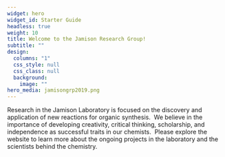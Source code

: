 ```yaml
---
widget: hero
widget_id: Starter Guide
headless: true
weight: 10
title: Welcome to the Jamison Research Group!
subtitle: ""
design:
  columns: "1"
  css_style: null
  css_class: null
  background:
    image: ""
hero_media: jamisongrp2019.png
---
```

Research in the Jamison Laboratory is focused on the discovery and application of new reactions for organic synthesis.  We believe in the importance of developing creativity, critical thinking, scholarship, and independence as successful traits in our chemists.  Please explore the website to learn more about the ongoing projects in the laboratory and the scientists behind the chemistry.
